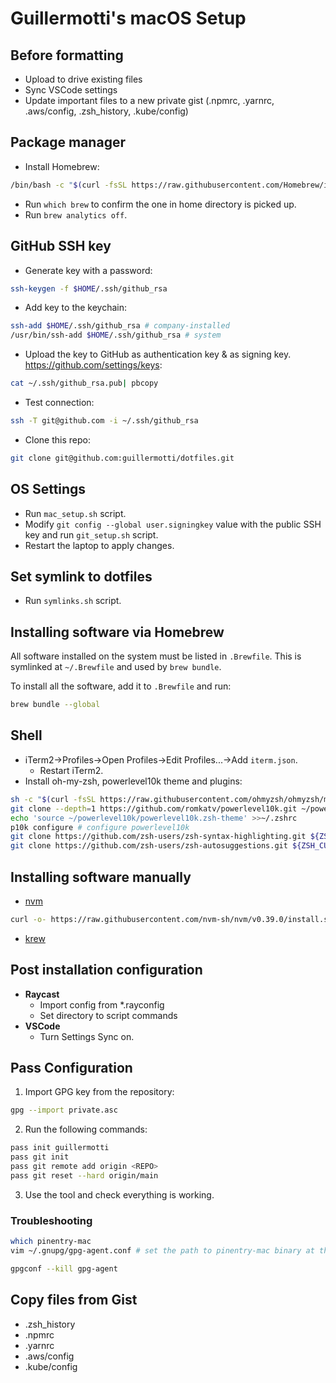 # Guillermotti's macOS Setup

## Before formatting

- Upload to drive existing files
- Sync VSCode settings
- Update important files to a new private gist (.npmrc, .yarnrc, .aws/config, .zsh_history, .kube/config)

## Package manager

- Install Homebrew:

```sh
/bin/bash -c "$(curl -fsSL https://raw.githubusercontent.com/Homebrew/install/HEAD/install.sh)"
```

- Run `which brew` to confirm the one in home directory is picked up.
- Run `brew analytics off`.

## GitHub SSH key

- Generate key with a password:

```sh
ssh-keygen -f $HOME/.ssh/github_rsa
```

- Add key to the keychain:

```sh
ssh-add $HOME/.ssh/github_rsa # company-installed
/usr/bin/ssh-add $HOME/.ssh/github_rsa # system
```

- Upload the key to GitHub as authentication key & as signing key. https://github.com/settings/keys:

```sh
cat ~/.ssh/github_rsa.pub| pbcopy
```

- Test connection:

```sh
ssh -T git@github.com -i ~/.ssh/github_rsa
```

- Clone this repo:

```sh
git clone git@github.com:guillermotti/dotfiles.git
```

## OS Settings

- Run `mac_setup.sh` script.
- Modify `git config --global user.signingkey` value with the public SSH key and run `git_setup.sh` script.
- Restart the laptop to apply changes.

## Set symlink to dotfiles

- Run `symlinks.sh` script.

## Installing software via Homebrew

All software installed on the system must be listed in `.Brewfile`. This is
symlinked at `~/.Brewfile` and used by `brew bundle`.

To install all the software, add it to `.Brewfile` and run:

```sh
brew bundle --global
```

## Shell

- iTerm2->Profiles->Open Profiles->Edit Profiles...->Add `iterm.json`.
    - Restart iTerm2.
- Install oh-my-zsh, powerlevel10k theme and plugins:

```sh
sh -c "$(curl -fsSL https://raw.githubusercontent.com/ohmyzsh/ohmyzsh/master/tools/install.sh)" # install oh-my-zsh https://ohmyz.sh/
git clone --depth=1 https://github.com/romkatv/powerlevel10k.git ~/powerlevel10k
echo 'source ~/powerlevel10k/powerlevel10k.zsh-theme' >>~/.zshrc
p10k configure # configure powerlevel10k
git clone https://github.com/zsh-users/zsh-syntax-highlighting.git ${ZSH_CUSTOM:-~/.oh-my-zsh/custom}/plugins/zsh-syntax-highlighting
git clone https://github.com/zsh-users/zsh-autosuggestions.git ${ZSH_CUSTOM:-~/.oh-my-zsh/custom}/plugins/zsh-autosuggestions
```

## Installing software manually

- [nvm](https://github.com/nvm-sh/nvm)

```sh  
curl -o- https://raw.githubusercontent.com/nvm-sh/nvm/v0.39.0/install.sh | bash
```

- [krew](https://krew.sigs.k8s.io/docs/user-guide/setup/install/)

## Post installation configuration

- **Raycast**
  - Import config from *.rayconfig
  - Set directory to script commands
- **VSCode**
  - Turn Settings Sync on.

## Pass Configuration

1. Import GPG key from the repository:

```sh
gpg --import private.asc
```

2. Run the following commands: 

```sh
pass init guillermotti
pass git init
pass git remote add origin <REPO>
pass git reset --hard origin/main
```

3. Use the tool and check everything is working.

### Troubleshooting

```sh
which pinentry-mac
vim ~/.gnupg/gpg-agent.conf # set the path to pinentry-mac binary at the end of the file
```

```sh
gpgconf --kill gpg-agent
```


## Copy files from Gist

- .zsh_history
- .npmrc
- .yarnrc
- .aws/config
- .kube/config
